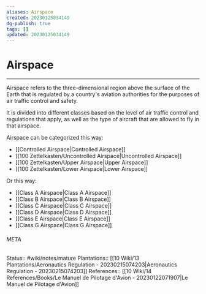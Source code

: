 ```yaml
---
aliases: Airspace
created: 20230125034149
dg-publish: true
tags: []
updated: 20230125034149
---
```

# Airspace
---
Airspace refers to the three-dimensional region above the surface of the Earth that is regulated by a country's aviation authorities for the purposes of air traffic control and safety.

It is divided into different classes based on the level of air traffic control and regulations that apply, as well as the type of aircraft that are allowed to fly in that airspace.

Airspace can be categorized this way:
- [[Controlled Airspace\|Controlled Airspace]]
- [[100 Zettelkasten/Uncontrolled Airspace\|Uncontrolled Airspace]]
- [[100 Zettelkasten/Upper Airspace\|Upper Airspace]]
- [[100 Zettelkasten/Lower Airspace\|Lower Airspace]]

Or this way:
- [[Class A Airspace\|Class A Airspace]]
- [[Class B Airspace\|Class B Airspace]]
- [[Class C Airspace\|Class C Airspace]]
- [[Class D Airspace\|Class D Airspace]]
- [[Class E Airspace\|Class E Airspace]]
- [[Class G Airspace\|Class G Airspace]]



###### META
Status:: #wiki/notes/mature 
Plantations:: [[10 Wiki/13 Plantations/Aeronautics Regulation - 20230215074203\|Aeronautics Regulation - 20230215074203]]
References:: [[10 Wiki/14 References/Books/Le Manuel de Pilotage d'Avion - 20230122071907\|Le Manuel de Pilotage d'Avion]]
